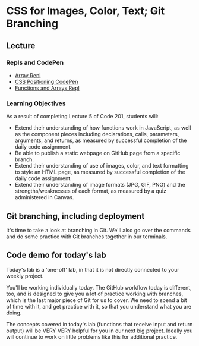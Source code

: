 # CSS for Images, Color, Text; Git Branching

<a id="top"></a>

## Lecture

### Repls and CodePen

- [Array Repl](https://repl.it/@rkgallaway/201d70-Class-05-Arrays#index.js)
- [CSS Positioning CodePen](https://codepen.io/rkgallaway/pen/RwGrmeo)
- [Functions and Arrays Repl](https://repl.it/@rkgallaway/201d70-Class-05-functions-and-arrays#index.js)

### Learning Objectives

As a result of completing Lecture 5 of Code 201, students will:

- Extend their understanding of how functions work in JavaScript, as well as the component pieces including declarations, calls, parameters, arguments, and returns, as measured by successful completion of the daily code assignment.
- Be able to publish a static webpage on GitHub page from a specific branch.
- Extend their understanding of use of images, color, and text formatting to style an HTML page, as measured by successful completion of the daily code assignment.
- Extend their understanding of image formats (JPG, GIF, PNG) and the strengths/weaknesses of each format, as measured by a quiz administered in Canvas.

## Git branching, including deployment

It's time to take a look at branching in Git. We'll also go over the commands and do some practice with Git branches together in our terminals.

## Code demo for today's lab

Today's lab is a 'one-off' lab, in that it is not directly connected to your weekly project.

You'll be working individually today. The GitHub workflow today is different, too, and is designed to give you a lot of practice working with branches, which is the last major piece of Git for us to cover. We need to spend a bit of time with it, and get practice with it, so that you understand what you are doing.

The concepts covered in today's lab (functions that receive input and return output) will be VERY VERY helpful for you in our next big project. Ideally you will continue to work on little problems like this for additional practice.
